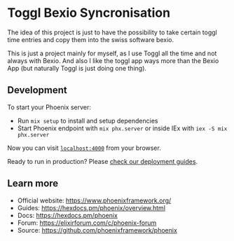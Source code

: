 # Toggl Bexio Syncronisation

The idea of this project is just to have the possibility to take certain toggl time entries and copy them into the swiss software bexio.

This is just a project mainly for myself, as I use Toggl all the time and not always with Bexio. And also I like the toggl app
ways more than the Bexio App (but naturally Toggl is just doing one thing).

## Development

To start your Phoenix server:

  * Run `mix setup` to install and setup dependencies
  * Start Phoenix endpoint with `mix phx.server` or inside IEx with `iex -S mix phx.server`

Now you can visit [`localhost:4000`](http://localhost:4000) from your browser.

Ready to run in production? Please [check our deployment guides](https://hexdocs.pm/phoenix/deployment.html).

## Learn more

  * Official website: https://www.phoenixframework.org/
  * Guides: https://hexdocs.pm/phoenix/overview.html
  * Docs: https://hexdocs.pm/phoenix
  * Forum: https://elixirforum.com/c/phoenix-forum
  * Source: https://github.com/phoenixframework/phoenix

